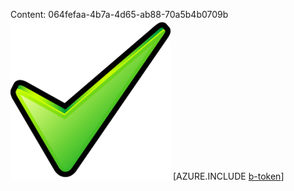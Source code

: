 Content: 064fefaa-4b7a-4d65-ab88-70a5b4b0709b![image](c0530f9b-9a7c-4270-a365-6f4f2d5de023.png)
[AZURE.INCLUDE [b-token](22ea8d1b-8f48-43ce-85c9-df24b0330c5c.md)]
